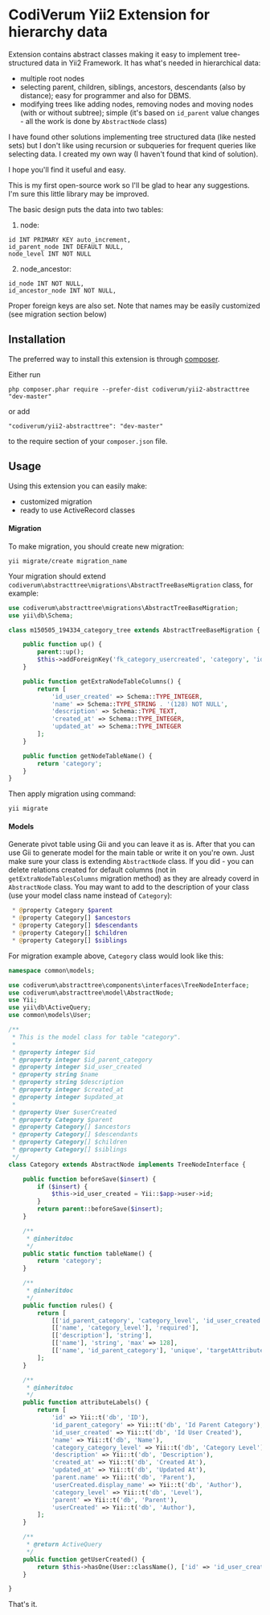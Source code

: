 CodiVerum Yii2 Extension for hierarchy data
========================================
Extension contains abstract classes making it easy to implement tree-structured data in Yii2 Framework.
It has what's needed in hierarchical data:
  - multiple root nodes
  - selecting parent, children, siblings, ancestors, descendants (also by distance); easy for programmer and also for DBMS.
  - modifying trees like adding nodes, removing nodes and moving nodes (with or without subtree); simple (it's based on `id_parent` value changes - all the work is done by `AbstractNode` class)

I have found other solutions implementing tree structured data (like nested sets)
but I don't like using recursion or subqueries for frequent queries like selecting data.
I created my own way (I haven't found that kind of solution).

I hope you'll find it useful and easy.

This is my first open-source work so I'll be glad to hear any suggestions.
I'm sure this little library may be improved.

The basic design puts the data into two tables:

1. node:
```
id INT PRIMARY KEY auto_increment,
id_parent_node INT DEFAULT NULL,
node_level INT NOT NULL
```

2. node_ancestor:
```
id_node INT NOT NULL,
id_ancestor_node INT NOT NULL,
```

Proper foreign keys are also set.
Note that names may be easily customized (see migration section below)

Installation
------------

The preferred way to install this extension is through [composer](http://getcomposer.org/download/).

Either run

```
php composer.phar require --prefer-dist codiverum/yii2-abstracttree "dev-master"
```

or add

```
"codiverum/yii2-abstracttree": "dev-master"
```

to the require section of your `composer.json` file.


Usage
-----

Using this extension you can easily make:
  - customized migration 
  - ready to use ActiveRecord classes 

#### Migration ####
To make migration, you should create new migration:

```
yii migrate/create migration_name
```

Your migration should extend `codiverum\abstracttree\migrations\AbstractTreeBaseMigration` class, for example:

~~~php
use codiverum\abstracttree\migrations\AbstractTreeBaseMigration;
use yii\db\Schema;

class m150505_194334_category_tree extends AbstractTreeBaseMigration {

    public function up() {
        parent::up();
        $this->addForeignKey('fk_category_usercreated', 'category', 'id_user_created', '{{%user}}', 'id', 'SET NULL', 'CASCADE');
    }

    public function getExtraNodeTableColumns() {
        return [
            'id_user_created' => Schema::TYPE_INTEGER,
            'name' => Schema::TYPE_STRING . '(128) NOT NULL',
            'description' => Schema::TYPE_TEXT,
            'created_at' => Schema::TYPE_INTEGER,
            'updated_at' => Schema::TYPE_INTEGER
        ];
    }

    public function getNodeTableName() {
        return 'category';
    }
}
~~~

Then apply migration using command:
```
yii migrate
```

#### Models ####

Generate pivot table using Gii and you can leave it as is.
After that you can use Gii to generate model for the main table or write it on you're own. Just make sure
your class is extending `AbstractNode` class.
If you did - you can delete relations created for default columns (not in `getExtraNodeTablesColumns` migration method)
as they are already coverd in `AbstractNode` class.
You may want to add to the description of your class (use your model class name instead of `Category`):

~~~php
 * @property Category $parent
 * @property Category[] $ancestors
 * @property Category[] $descendants
 * @property Category[] $children
 * @property Category[] $siblings
~~~

For migration example above, `Category` class would look like this:

~~~php
namespace common\models;

use codiverum\abstracttree\components\interfaces\TreeNodeInterface;
use codiverum\abstracttree\model\AbstractNode;
use Yii;
use yii\db\ActiveQuery;
use common\models\User;

/**
 * This is the model class for table "category".
 *
 * @property integer $id
 * @property integer $id_parent_category
 * @property integer $id_user_created
 * @property string $name
 * @property string $description
 * @property integer $created_at
 * @property integer $updated_at
 *
 * @property User $userCreated
 * @property Category $parent
 * @property Category[] $ancestors
 * @property Category[] $descendants
 * @property Category[] $children
 * @property Category[] $siblings
 */
class Category extends AbstractNode implements TreeNodeInterface {

    public function beforeSave($insert) {
        if ($insert) {
            $this->id_user_created = Yii::$app->user->id;
        }
        return parent::beforeSave($insert);
    }

    /**
     * @inheritdoc
     */
    public static function tableName() {
        return 'category';
    }

    /**
     * @inheritdoc
     */
    public function rules() {
        return [
            [['id_parent_category', 'category_level', 'id_user_created', 'created_at', 'updated_at'], 'integer'],
            [['name', 'category_level'], 'required'],
            [['description'], 'string'],
            [['name'], 'string', 'max' => 128],
            [['name', 'id_parent_category'], 'unique', 'targetAttribute' => ['name', 'id_parent_category'], 'message' => 'The combination of Id Parent Category and Name has already been taken.']
        ];
    }

    /**
     * @inheritdoc
     */
    public function attributeLabels() {
        return [
            'id' => Yii::t('db', 'ID'),
            'id_parent_category' => Yii::t('db', 'Id Parent Category'),
            'id_user_created' => Yii::t('db', 'Id User Created'),
            'name' => Yii::t('db', 'Name'),
            'category_category_level' => Yii::t('db', 'Category Level'),
            'description' => Yii::t('db', 'Description'),
            'created_at' => Yii::t('db', 'Created At'),
            'updated_at' => Yii::t('db', 'Updated At'),
            'parent.name' => Yii::t('db', 'Parent'),
            'userCreated.display_name' => Yii::t('db', 'Author'),
            'category_level' => Yii::t('db', 'Level'),
            'parent' => Yii::t('db', 'Parent'),
            'userCreated' => Yii::t('db', 'Author'),
        ];
    }

    /**
     * @return ActiveQuery
     */
    public function getUserCreated() {
        return $this->hasOne(User::className(), ['id' => 'id_user_created']);
    }

}
~~~


That's it.
